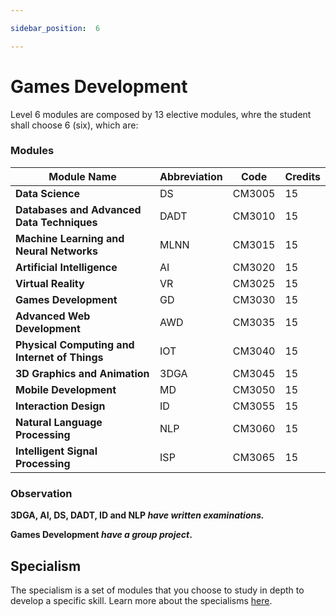 ```yaml
---

sidebar_position:  6

---
```


# Games Development
  
Level 6 modules are composed by 13 elective modules, whre the student shall choose 6 (six), which are:

### Modules

|Module Name  | Abbreviation | Code | Credits
|--|--|--|--|
|**Data Science**  | DS | CM3005|15
|**Databases and Advanced Data Techniques**  | DADT| CM3010|15
|**Machine Learning and Neural Networks**  | MLNN| CM3015|15
|**Artificial Intelligence**  | AI| CM3020|15
|**Virtual Reality** | VR| CM3025|15
|**Games Development**  | GD| CM3030| 15
|**Advanced Web Development** | AWD| CM3035|15
|**Physical Computing and Internet of Things**  | IOT| CM3040|15
|**3D Graphics and Animation**  | 3DGA| CM3045|15
|**Mobile Development**  | MD| CM3050|15
|**Interaction Design**  | ID| CM3055|15
|**Natural Language Processing**  | NLP| CM3060|15
|**Intelligent Signal Processing**  | ISP| CM3065|15




### Observation

**3DGA, AI, DS, DADT, ID and NLP *have written examinations.***

**Games Development *have a group project*.**

## Specialism

The specialism is a set of modules that you choose to study in depth to develop a specific skill. Learn more about the specialisms [here](/docs/category/specialisms).